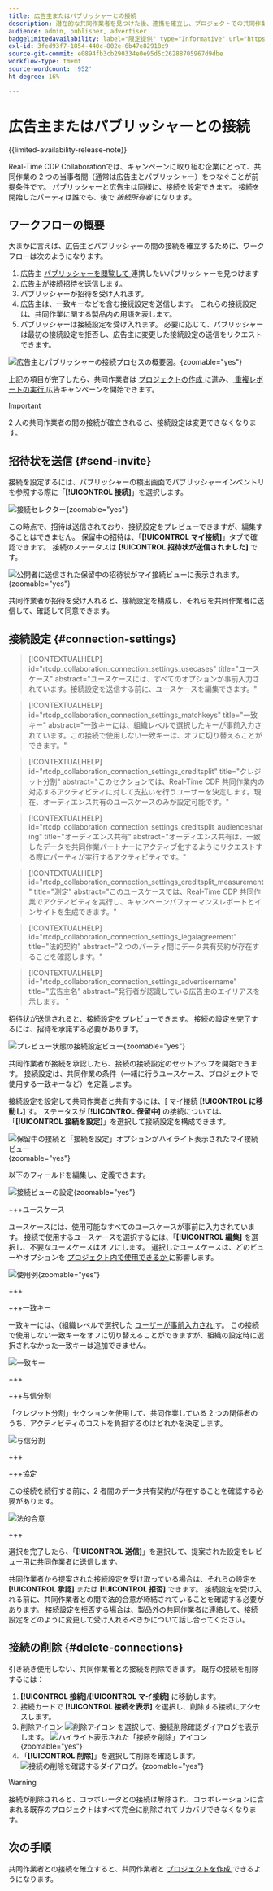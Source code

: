 ```yaml
---
title: 広告主またはパブリッシャーとの接続
description: 潜在的な共同作業者を見つけた後、連携を確立し、プロジェクトでの共同作業を開始する方法を説明します。
audience: admin, publisher, advertiser
badgelimitedavailability: label="限定提供" type="Informative" url="https://helpx.adobe.com/legal/product-descriptions/real-time-customer-data-platform-collaboration.html newtab=true"
exl-id: 3fed93f7-1854-440c-802e-6b47e82918c9
source-git-commit: e0894fb3cb290334e0e95d5c26288705967d9dbe
workflow-type: tm+mt
source-wordcount: '952'
ht-degree: 16%

---
```


# 広告主またはパブリッシャーとの接続

{{limited-availability-release-note}}

Real-Time CDP Collaborationでは、キャンペーンに取り組む企業にとって、共同作業の 2 つの当事者間（通常は広告主とパブリッシャー）をつなぐことが前提条件です。 パブリッシャーと広告主は同様に、接続を設定できます。 接続を開始したパーティは誰でも、後で *接続所有者* になります。

## ワークフローの概要

大まかに言えば、広告主とパブリッシャーの間の接続を確立するために、ワークフローは次のようになります。

1. 広告主 [ パブリッシャーを閲覧して ](/help/guide/connect/discover-publishers.md) 連携したいパブリッシャーを見つけます
2. 広告主が接続招待を送信します。
3. パブリッシャーが招待を受け入れます。
4. 広告主は、一致キーなどを含む接続設定を送信します。 これらの接続設定は、共同作業に関する製品内の用語を表します。
5. パブリッシャーは接続設定を受け入れます。 必要に応じて、パブリッシャーは最初の接続設定を拒否し、広告主に変更した接続設定の送信をリクエストできます。

![ 広告主とパブリッシャーの接続プロセスの概要図。](/help/assets/connect/establish-connection/advertiser-publisher-connection-process.png){zoomable="yes"}

上記の項目が完了したら、共同作業者は [ プロジェクトの作成 ](/help/guide/collaborate/manage-projects.md#create-project) に進み、[ 重複レポートの実行 ](/help/guide/collaborate/discover.md) 広告キャンペーンを開始できます。

>[!IMPORTANT]
>
>2 人の共同作業者の間の接続が確立されると、接続設定は変更できなくなります。

## 招待状を送信 {#send-invite}

接続を設定するには、パブリッシャーの検出画面でパブリッシャーインベントリを参照する際に「**[!UICONTROL 接続]**」を選択します。

![ 接続セレクター ](/help/assets/connect/establish-connection/connect-selection.png){zoomable="yes"}

この時点で、招待は送信されており、接続設定をプレビューできますが、編集することはできません。 保留中の招待は、「**[!UICONTROL マイ接続]**」タブで確認できます。 接続のステータスは **[!UICONTROL 招待状が送信されました]** です。

![ 公開者に送信された保留中の招待状がマイ接続ビューに表示されます。](/help/assets/connect/establish-connection/pending-invite-sent.png){zoomable="yes"}

共同作業者が招待を受け入れると、接続設定を構成し、それらを共同作業者に送信して、確認して同意できます。

## 接続設定 {#connection-settings}

>[!CONTEXTUALHELP]
>id="rtcdp_collaboration_connection_settings_usecases"
>title="ユースケース"
>abstract="ユースケースには、すべてのオプションが事前入力されています。接続設定を送信する前に、ユースケースを編集できます。"

>[!CONTEXTUALHELP]
>id="rtcdp_collaboration_connection_settings_matchkeys"
>title="一致キー"
>abstract="一致キーには、組織レベルで選択したキーが事前入力されています。この接続で使用しない一致キーは、オフに切り替えることができます。"

>[!CONTEXTUALHELP]
>id="rtcdp_collaboration_connection_settings_creditsplit"
>title="クレジット分割"
>abstract="このセクションでは、Real-Time CDP 共同作業内の対応するアクティビティに対して支払いを行うユーザーを決定します。現在、オーディエンス共有のユースケースのみが設定可能です。"

>[!CONTEXTUALHELP]
>id="rtcdp_collaboration_connection_settings_creditsplit_audiencesharing"
>title="オーディエンス共有"
>abstract="オーディエンス共有は、一致したデータを共同作業パートナーにアクティブ化するようにリクエストする際にパーティが実行するアクティビティです。"

>[!CONTEXTUALHELP]
>id="rtcdp_collaboration_connection_settings_creditsplit_measurement"
>title="測定"
>abstract="このユースケースでは、Real-Time CDP 共同作業でアクティビティを実行し、キャンペーンパフォーマンスレポートとインサイトを生成できます。"

>[!CONTEXTUALHELP]
>id="rtcdp_collaboration_connection_settings_legalagreement"
>title="法的契約"
>abstract="2 つのパーティ間にデータ共有契約が存在することを確認します。"

>[!CONTEXTUALHELP]
>id="rtcdp_collaboration_connection_settings_advertisername"
>title="広告主名"
>abstract="発行者が認識している広告主のエイリアスを示します。 "

招待状が送信されると、接続設定をプレビューできます。 接続の設定を完了するには、招待を承諾する必要があります。

![ プレビュー状態の接続設定ビュー ](/help/assets/connect/establish-connection/preview-connection-settings.png){zoomable="yes"}

共同作業者が接続を承認したら、接続の接続設定のセットアップを開始できます。 接続設定は、共同作業の条件（一緒に行うユースケース、プロジェクトで使用する一致キーなど）を定義します。

接続設定を設定して共同作業者と共有するには、[ マイ接続 **[!UICONTROL に移動し]** す。 ステータスが **[!UICONTROL 保留中]** の接続については、「**[!UICONTROL 接続を設定]**」を選択して接続設定を構成できます。

![ 保留中の接続と「接続を設定」オプションがハイライト表示されたマイ接続ビュー ](/help/assets/connect/establish-connection/pending-connection.png){zoomable="yes"}

以下のフィールドを編集し、定義できます。

![ 接続ビューの設定 ](/help/assets/connect/establish-connection/connection-view.png){zoomable="yes"}

+++ユースケース

ユースケースには、使用可能なすべてのユースケースが事前に入力されています。 接続で使用するユースケースを選択するには、「**[!UICONTROL 編集]** を選択し、不要なユースケースはオフにします。 選択したユースケースは、どのビューやオプションを [ プロジェクト内で使用できるか ](../collaborate/manage-projects.md#project-use-cases) に影響します。

![使用例](/help/assets/connect/establish-connection/view-use-cases.png){zoomable="yes"}

+++

+++一致キー

一致キーには、（組織レベルで選択した [ ユーザーが事前入力され ](/help/guide/setup/onboard-organization.md#set-up-match-keys) す。 この接続で使用しない一致キーをオフに切り替えることができますが、組織の設定時に選択されなかった一致キーは追加できません。

![ 一致キー ](/help/assets/connect/establish-connection/match-keys.png)

+++

+++与信分割

「クレジット分割」セクションを使用して、共同作業している 2 つの関係者のうち、アクティビティのコストを負担するのはどれかを決定します。

![ 与信分割 ](/help/assets/connect/establish-connection/edit-billing-ownership.png)

+++

+++協定

この接続を続行する前に、2 者間のデータ共有契約が存在することを確認する必要があります。

![ 法的合意 ](/help/assets/connect/establish-connection/legal-agreement.png)

+++

選択を完了したら、「**[!UICONTROL 送信]**」を選択して、提案された設定をレビュー用に共同作業者に送信します。

共同作業者から提案された接続設定を受け取っている場合は、それらの設定を **[!UICONTROL 承認]** または **[!UICONTROL 拒否]** できます。 接続設定を受け入れる前に、共同作業者との間で法的合意が締結されていることを確認する必要があります。 接続設定を拒否する場合は、製品外の共同作業者に連絡して、接続設定をどのように変更して受け入れるべきかについて話し合ってください。

## 接続の削除 {#delete-connections}

引き続き使用しない、共同作業者との接続を削除できます。 既存の接続を削除するには：

1. **[!UICONTROL 接続]**/**[!UICONTROL マイ接続]** に移動します。
2. 接続カードで **[!UICONTROL 接続を表示]** を選択し、削除する接続にアクセスします。
3. 削除アイコン ![ 削除アイコン ](/help/assets/common/delete.svg) を選択して、接続削除確認ダイアログを表示します。
   ![ ハイライト表示された「接続を削除」アイコン ](/help/assets/connect/establish-connection/delete-icon-highlighted.png){zoomable="yes"}
4. 「**[!UICONTROL 削除]**」を選択して削除を確認します。
   ![ 接続の削除を確認するダイアログ。](/help/assets/connect/establish-connection/delete-connection-dialog.png){zoomable="yes"}

>[!WARNING]
>
>接続が削除されると、コラボレータとの接続は解除され、コラボレーションに含まれる既存のプロジェクトはすべて完全に削除されてリカバリできなくなります。

## 次の手順

共同作業者との接続を確立すると、共同作業者と [ プロジェクトを作成 ](/help/guide/collaborate/manage-projects.md#create-project) できるようになります。
